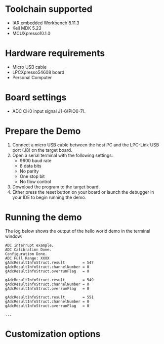 Toolchain supported
===================
- IAR embedded Workbench 8.11.3
- Keil MDK 5.23
- MCUXpresso10.1.0

Hardware requirements
=====================
- Micro USB cable
- LPCXpresso54608 board
- Personal Computer

Board settings
==============
- ADC CH0 input signal J1-6(PIO0-7).

Prepare the Demo
================
1.  Connect a micro USB cable between the host PC and the LPC-Link USB port (J8) on the target board.
2.  Open a serial terminal with the following settings:
    - 9600 baud rate
    - 8 data bits
    - No parity
    - One stop bit
    - No flow control
3.  Download the program to the target board.
4.  Either press the reset button on your board or launch the debugger in your IDE to begin running the demo.

Running the demo
================
The log below shows the output of the hello world demo in the terminal window:
~~~~~~~~~~~~~~~~~~~~~~~~~~~~~~~~~~~
ADC interrupt example.
ADC Calibration Done.
Configuration Done.
ADC Full Range: XXXX
gAdcResultInfoStruct.result        = 547
gAdcResultInfoStruct.channelNumber = 0
gAdcResultInfoStruct.overrunFlag   = 0

gAdcResultInfoStruct.result        = 549
gAdcResultInfoStruct.channelNumber = 0
gAdcResultInfoStruct.overrunFlag   = 0

gAdcResultInfoStruct.result        = 551
gAdcResultInfoStruct.channelNumber = 0
gAdcResultInfoStruct.overrunFlag   = 0

...
~~~~~~~~~~~~~~~~~~~~~~~~~~~~~~~~~~~
Customization options
=====================

